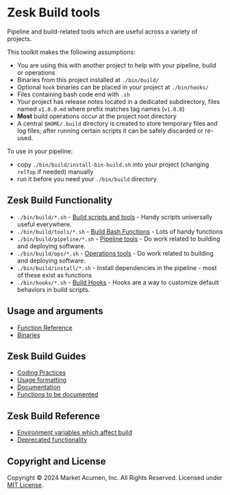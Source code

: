 # Zesk Build tools

Pipeline and build-related tools which are useful across a variety of projects.

This toolkit makes the following assumptions:

- You are using this with another project to help with your pipeline, build or operations
- Binaries from this project installed at `./bin/build/`
- Optional `hook` binaries can be placed in your project at `./bin/hooks/`
- Files containing bash code end with `.sh`
- Your project has release notes located in a dedicated subdirectory, files named `v1.0.0.md` where prefix matches tag names (`v1.0.0`)
- **Most** build operations occur at the project root directory
- A central `$HOME/.build` directory is created to store temporary files and log files; after running certain scripts it can be safely discarded or re-used.

To use in your pipeline:

- copy `./bin/build/install-bin-build.sh` into your project (changing `relTop` if needed) manually
- run it before you need your `./bin/build` directory

## Zesk Build Functionality

- `./bin/build/*.sh` - [Build scripts and tools](./bin/index.md) - Handy scripts universally useful everywhere.
- `./bin/build/tools/*.sh` - [Build Bash Functions](./tools/index.md) - Lots of handy functions
- `./bin/build/pipeline/*.sh` - [Pipeline tools](./pipeline/index.md) - Do work related to building and deploying software.
- `./bin/build/ops/*.sh` - [Operations tools](./ops/index.md) - Do work related to building and deploying software.
- `./bin/build/install/*.sh` - Install dependencies in the pipeline - most of these exist as functions
- `./bin/hooks/*.sh` - [Build Hooks](./hooks/index.md) - Hooks are a way to customize default behaviors in build scripts.

## Usage and arguments

- [Function Reference](./tools/index.md)
- [Binaries](./tools/bin.md)

## Zesk Build Guides

- [Coding Practices](./coding.md)
- [Usage formatting](./guide/usage.md)
- [Documentation](./guide/documentation.md)
- [Functions to be documented](./tools/todo.md)

## Zesk Build Reference

- [Environment variables which affect build](env.md)
- [Deprecated functionality](./deprecated.md)

## Copyright and License

Copyright &copy; 2024 Market Acumen, Inc. All Rights Reserved. Licensed under [MIT License](../LICENSE.md).
